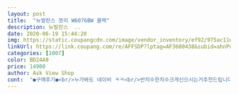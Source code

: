 ```yaml
---
layout: post 
title:  "뉴발란스 쪼리 W6076BW 블랙" 
description: 뉴발란스  ..
date: 2020-06-19 15:44:20 
img: https://static.coupangcdn.com/image/vendor_inventory/ef92/975ac11e903dcccf234fb95b0185f16ba2bfad9172f42b8c25e8fa31bdf6.jpg 
linkUrl: https://link.coupang.com/re/AFFSDP?lptag=AF3600438&subid=ahnPublicAsk&pageKey=204374382&itemId=600875140&vendorItemId=4573790274&traceid=V0-113-f1bcd59ae1cdf5ca 
categories: [1007] 
color: BD24A9 
price: 14900 
author: Ask View Shop 
cont:  "●구매후기●<br/>누가봐도 네이비 ㅋㅋ<br/>반치수한치수크게신으시는거추천드립니다<br/>블랙아닙니당<br/>샵에서 먼저 보고 사이즈 없어서 인터넷으로 찾아서 구매했네요 이쁘고 편해요<br/>" 
---
```

